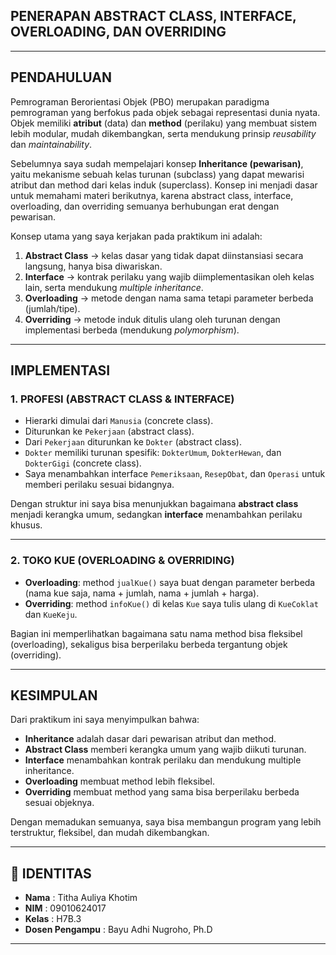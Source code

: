 
## PENERAPAN ABSTRACT CLASS, INTERFACE, OVERLOADING, DAN OVERRIDING  

---

## PENDAHULUAN  

Pemrograman Berorientasi Objek (PBO) merupakan paradigma pemrograman yang berfokus pada objek sebagai representasi dunia nyata. Objek memiliki **atribut** (data) dan **method** (perilaku) yang membuat sistem lebih modular, mudah dikembangkan, serta mendukung prinsip *reusability* dan *maintainability*.  

Sebelumnya saya sudah mempelajari konsep **Inheritance (pewarisan)**, yaitu mekanisme sebuah kelas turunan (subclass) yang dapat mewarisi atribut dan method dari kelas induk (superclass). Konsep ini menjadi dasar untuk memahami materi berikutnya, karena abstract class, interface, overloading, dan overriding semuanya berhubungan erat dengan pewarisan.  

Konsep utama yang saya kerjakan pada praktikum ini adalah:  

1. **Abstract Class** → kelas dasar yang tidak dapat diinstansiasi secara langsung, hanya bisa diwariskan.  
2. **Interface** → kontrak perilaku yang wajib diimplementasikan oleh kelas lain, serta mendukung *multiple inheritance*.  
3. **Overloading** → metode dengan nama sama tetapi parameter berbeda (jumlah/tipe).  
4. **Overriding** → metode induk ditulis ulang oleh turunan dengan implementasi berbeda (mendukung *polymorphism*).  

---

## IMPLEMENTASI  

### 1. PROFESI (ABSTRACT CLASS & INTERFACE)  
- Hierarki dimulai dari `Manusia` (concrete class).  
- Diturunkan ke `Pekerjaan` (abstract class).  
- Dari `Pekerjaan` diturunkan ke `Dokter` (abstract class).  
- `Dokter` memiliki turunan spesifik: `DokterUmum`, `DokterHewan`, dan `DokterGigi` (concrete class).  
- Saya menambahkan interface `Pemeriksaan`, `ResepObat`, dan `Operasi` untuk memberi perilaku sesuai bidangnya.  

Dengan struktur ini saya bisa menunjukkan bagaimana **abstract class** menjadi kerangka umum, sedangkan **interface** menambahkan perilaku khusus.  

---

### 2. TOKO KUE (OVERLOADING & OVERRIDING)  
- **Overloading**: method `jualKue()` saya buat dengan parameter berbeda (nama kue saja, nama + jumlah, nama + jumlah + harga).  
- **Overriding**: method `infoKue()` di kelas `Kue` saya tulis ulang di `KueCoklat` dan `KueKeju`.  

Bagian ini memperlihatkan bagaimana satu nama method bisa fleksibel (overloading), sekaligus bisa berperilaku berbeda tergantung objek (overriding).  

---

## KESIMPULAN  

Dari praktikum ini saya menyimpulkan bahwa:  

- **Inheritance** adalah dasar dari pewarisan atribut dan method.  
- **Abstract Class** memberi kerangka umum yang wajib diikuti turunan.  
- **Interface** menambahkan kontrak perilaku dan mendukung multiple inheritance.  
- **Overloading** membuat method lebih fleksibel.  
- **Overriding** membuat method yang sama bisa berperilaku berbeda sesuai objeknya.  

Dengan memadukan semuanya, saya bisa membangun program yang lebih terstruktur, fleksibel, dan mudah dikembangkan.  

---

## 📝 IDENTITAS  

- **Nama** : Titha Auliya Khotim
- **NIM** : 09010624017
- **Kelas** : H7B.3
- **Dosen Pengampu** : Bayu Adhi Nugroho, Ph.D

---
